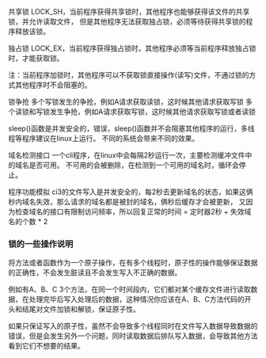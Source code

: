 共享锁
    LOCK_SH，当前程序获得共享锁时，其他程序也能够获得该文件的共享锁，并允许读取文件，
    但是其他程序无法获取独占锁，必须等待获得共享锁的程序释放该锁。

独占锁
    LOCK_EX，当前程序获得独占锁时，其他程序必须等当前程序释放独占锁时，才能获取锁。

注：当前程序加锁时，其他程序可以不获取锁直接操作(读写)文件，不通过锁的方式其他程序时不会阻塞的。

锁争抢
    多个写锁发生的争抢，例如A请求获取读锁，这时候其他请求获取写锁
    多个读锁和写锁发生争抢，例如A请求获取写锁，这时候其他请求获取写锁或者读锁

sleep()函数是并发安全的，错误，sleep()函数并不会阻塞其他程序的运行，多线程等程序建议在linux上运行。
不同的系统会带来不同的效果。



域名检测接口
    一个cli程序，在linux中会每隔2秒运行一次，主要检测缓冲文件中的域名是否可用。
    不可用的会被删除，在检测到一个可用的域名时，循环会停止。


程序功能模拟
    ci3的文件写入是并发安全的，每2秒去更新域名的状态，如果这俩秒内域名失效，那么请求的域名都是被封的域名，俩秒后缓存才会被更新，
    又因为检查域名的接口有限制访问频率，所以回复正常的时间 = 定时器2秒 + 失效域名的个数 * 2

### 锁的一些操作说明
将方法或者函数作为一个原子操作，在有多个线程时，原子性的操作能够保证数据的正确性，不会发生脏读且不会发生写入不正确的数据。

例如有A、B、C 3个方法，在同一个时间段内，它们都对某个缓存文件进行读取数据，在处理完毕后写入处理后的数据，这种情况你应该在A、B、C方法代码的开头和结尾对文件加锁和解锁，保证原子性。

如果只保证写入的原子性，虽然不会导致多个线程同时在文件写入数据导致数据的错误，但是会发生另外一个问题，同时读取数据后排队写入数据，会导致其他方法看到它们不想要的结果。